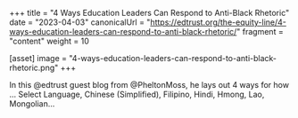 +++
title = "4 Ways Education Leaders Can Respond to Anti-Black Rhetoric"
date = "2023-04-03"
canonicalUrl = "https://edtrust.org/the-equity-line/4-ways-education-leaders-can-respond-to-anti-black-rhetoric/"
fragment = "content"
weight = 10

[asset]
    image = "4-ways-education-leaders-can-respond-to-anti-black-rhetoric.png"
+++

In this @edtrust guest blog from @PheltonMoss, he lays out 4 ways for how 
... Select Language, Chinese (Simplified), Filipino, Hindi, Hmong, Lao, 
Mongolian...
